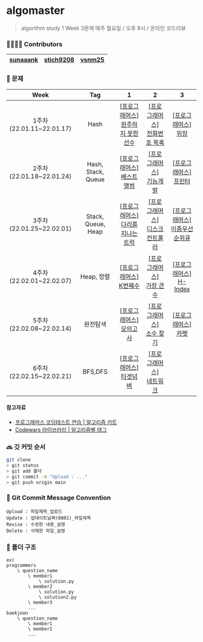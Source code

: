 # algomaster

> algorithm study
> 1 Week 3문제
> 매주 월요일 / 오후 9시 / 온라인 코드리뷰

### 👨‍👩‍👧‍👦 Contributors

| [sunaaank](https://github.com/sunaaank) | [stich9208](https://github.com/stich9208) | [vsnm25](https://github.com/vsnm25) |
| --------------------------------------- | ----------------------------------------- | ----------------------------------- |

### 📒 문제

|             Week             |        Tag         |                                                1                                                 |                                               2                                               |                                              3                                               |
| :--------------------------: | :----------------: | :----------------------------------------------------------------------------------------------: | :-------------------------------------------------------------------------------------------: | :------------------------------------------------------------------------------------------: |
| 1주차<br>(22.01.11~22.01.17) |        Hash        | [[프로그래머스]<br>완주하지 못한 선수](https://programmers.co.kr/learn/courses/30/lessons/42576) |  [[프로그래머스]<br>전화번호 목록](https://programmers.co.kr/learn/courses/30/lessons/42577)  |      [[프로그래머스]<br>위장](https://programmers.co.kr/learn/courses/30/lessons/42578)      |
| 2주차<br>(22.01.18~22.01.24) | Hash, Stack, Queue |     [[프로그래머스]<br>베스트앨범](https://programmers.co.kr/learn/courses/30/lessons/42579)     |    [[프로그래머스]<br>기능개발](https://programmers.co.kr/learn/courses/30/lessons/42586)     |     [[프로그래머스]<br>프린터](https://programmers.co.kr/learn/courses/30/lessons/42587)     |
| 3주차<br>(22.01.25~22.02.01) | Stack, Queue, Heap | [[프로그래머스]<br>다리를 지나는 트럭](https://programmers.co.kr/learn/courses/30/lessons/42583) | [[프로그래머스]<br>디스크 컨트롤러](https://programmers.co.kr/learn/courses/30/lessons/42627) | [[프로그래머스]<br>이중우선순위큐](https://programmers.co.kr/learn/courses/30/lessons/42628) |
| 4주차<br>(22.02.01~22.02.07) |     Heap, 정렬     |      [[프로그래머스]<br>K번째수](https://programmers.co.kr/learn/courses/30/lessons/42748)       |   [[프로그래머스]<br>가장 큰 수](https://programmers.co.kr/learn/courses/30/lessons/42746)    |    [[프로그래머스]<br>H-Index](https://programmers.co.kr/learn/courses/30/lessons/42747)     |
| 5주차<br>(22.02.08~22.02.14) |      완전탐색      |      [[프로그래머스]<br>모의고사](https://programmers.co.kr/learn/courses/30/lessons/42840)      |    [[프로그래머스]<br>소수 찾기](https://programmers.co.kr/learn/courses/30/lessons/42839)    |      [[프로그래머스]<br>카펫](https://programmers.co.kr/learn/courses/30/lessons/42842)      |
| 6주차<br>(22.02.15~22.02.21) |      BFS,DFS       |      [[프로그래머스]<br>타겟넘버](https://programmers.co.kr/learn/courses/30/lessons/43165)      |    [[프로그래머스]<br>네트워크](https://programmers.co.kr/learn/courses/30/lessons/43162)     |

#### 참고자료

- [프로그래머스 코딩테스트 연습 | 알고리즘 키트](https://programmers.co.kr/learn/challenges?tab=algorithm_practice_kit)
- [Codewars 라이브러리 | 알고리즘별 태그](https://www.codewars.com/kata/latest?tags=Hashes)

### 🔜 깃 커밋 순서

```bash
git clone
> git status
> git add 폴더
> git commit -m "Upload : ..."
> git push origin main
```

### 📝 Git Commit Message Convention

```
Upload : 파일제목_업로드
Update : 업데이트날짜(0801)_파일제목
Revise : 수정한 내용_설명
Delete : 삭제한 파일_설명
```

### 📁 폴더 구조

```
ex)
programmers
	\ question_name
		\ member1
			\ solution.py
		\ member2
			\ solution.py
			\ solution2.py
		\ member3
		...
baekjoon
	\ question_name
		\ member1
		\ member2
		...
```
